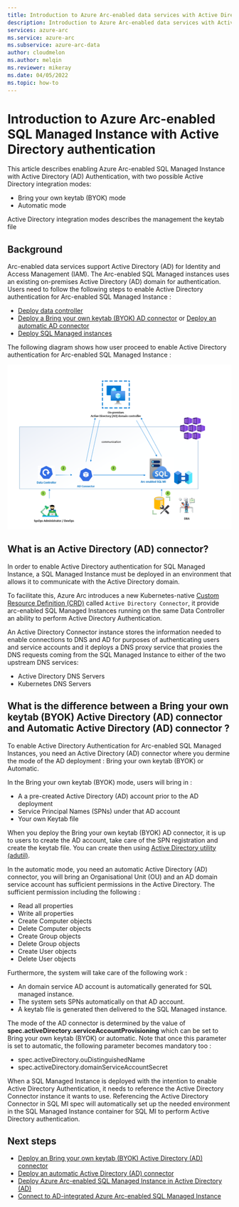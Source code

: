 ```yaml
---
title: Introduction to Azure Arc-enabled data services with Active Directory authentication
description: Introduction to Azure Arc-enabled data services with Active Directory authentication
services: azure-arc
ms.service: azure-arc
ms.subservice: azure-arc-data
author: cloudmelon
ms.author: melqin
ms.reviewer: mikeray
ms.date: 04/05/2022
ms.topic: how-to
---
```


# Introduction to Azure Arc-enabled SQL Managed Instance with Active Directory authentication 

This article describes enabling Azure Arc-enabled SQL Managed Instance with Active Directory (AD) Authentication, with two possible Active Directory integration modes: 
-  Bring your own keytab (BYOK) mode 
-  Automatic mode 

Active Directory integration modes describes the management the keytab file

## Background

Arc-enabled data services support Active Directory (AD) for Identity and Access Management (IAM). The Arc-enabled SQL Managed instances uses an existing on-premises Active Directory (AD) domain for authentication. Users need to follow the following steps to enable Active Directory authentication for Arc-enabled SQL Managed Instance : 

- [Deploy data controller](create-data-controller-indirect-cli.md) 
- [Deploy a Bring your own keytab (BYOK) AD connector](deploy-boky-active-directory-connector.md) or [Deploy an automatic AD connector](deploy-automatic-active-directory-connector.md)
- [Deploy SQL Managed instances](deploy-active-directory-sql-managed-instance.md)

The following diagram shows how user proceed to enable Active Directory authentication for Arc-enabled SQL Managed Instance :

![Actice Directory Deployment User journey](media/active-directory-deployment/active-directory-user-journey.png)


## What is an Active Directory (AD) connector?

In order to enable Active Directory authentication for SQL Managed Instance, a SQL Managed Instance must be deployed in an environment that allows it to communicate with the Active Directory domain. 

To facilitate this, Azure Arc introduces a new Kubernetes-native [Custom Resource Definition (CRD)](https://kubernetes.io/docs/concepts/extend-kubernetes/api-extension/custom-resources/) called `Active Directory Connector`, it provide arc-enabled SQL Managed Instances running on the same Data Controller an ability to perform Active Directory Authentication.

An Active Directory Connector instance stores the information needed to enable connections to DNS and AD for purposes of authenticating users and service accounts and it deploys a DNS proxy service that proxies the DNS requests
coming from the SQL Managed Instance to either of the two upstream DNS services:
* Active Directory DNS Servers
* Kubernetes DNS Servers

## What is the difference between a Bring your own keytab (BYOK) Active Directory (AD) connector and Automatic Active Directory (AD) connector ?

To enable Active Directory Authentication for Arc-enabled SQL Managed Instances, you need an Active Directory (AD) connector where you dermine the mode of the AD deployment : Bring your own keytab (BYOK) or Automatic. 

In the Bring your own keytab (BYOK) mode, users will bring in : 
- A a pre-created Active Directory (AD) account prior to the AD deployment
- Service Principal Names (SPNs) under that AD account
- Your own Keytab file

When you deploy the Bring your own keytab (BYOK) AD connector, it is up to users to create the AD account, take care of the SPN registration and create the keytab file. You can create then using [Active Directory utility (adutil)](/sql/linux/sql-server-linux-ad-auth-adutil-introduction).

In the automatic mode, you need an automatic Active Directory (AD) connector, you will bring an Organisational Unit (OU) and an AD domain service account has sufficient permissions in the Active Directory. The sufficient permission including the following : 
- Read all properties
- Write all properties
- Create Computer objects
- Delete Computer objects
- Create Group objects
- Delete Group objects
- Create User objects
- Delete User objects


Furthermore,  the system will take care of the following work : 
- An domain service AD account is automatically generated for SQL managed instance.
- The system sets SPNs automatically on that AD account.
- A keytab file is generated then delivered to the SQL Managed instance.

The mode of the AD connector is determined by the value of **spec.activeDirectory.serviceAccountProvisioning** which can be set to Bring your own keytab (BYOK) or automatic. Note that once this parameter is set to automatic, the following parameter becomes mandatory too : 
- spec.activeDirectory.ouDistinguishedName
- spec.activeDirectory.domainServiceAccountSecret

When a SQL Managed Instance is deployed with the intention to enable Active Directory Authentication, it needs to reference the Active Directory Connector instance it wants to use. Referencing the Active Directory Connector in SQL MI spec will automatically set up the needed environment in the SQL Managed Instance container for SQL MI to perform Active Directory authentication. 

## Next steps

* [Deploy an Bring your own keytab (BYOK) Active Directory (AD) connector](deploy-byok-active-directory-connector.md)
* [Deploy an automatic Active Directory (AD) connector](deploy-automatic-active-directory-connector.md)
* [Deploy Azure Arc-enabled SQL Managed Instance in Active Directory (AD)](deploy-active-directory-sql-managed-instance.md)
* [Connect to AD-integrated Azure Arc-enabled SQL Managed Instance](connect-active-directory-sql-managed-instance.md)
